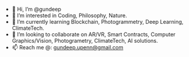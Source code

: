 - 👋 Hi, I’m @gundeep
- 👀 I’m interested in Coding, Philosophy, Nature.
- 🌱 I’m currently learning Blockchain, Photogrammetry, Deep Learning, ClimateTech.
- 💞️ I’m looking to collaborate on AR/VR, Smart Contracts, Computer Graphics/Vision, Photogrametry, ClimateTech, AI solutions.
- 📫 Reach me @: gundeep.upenn@gmail.com

<!---
gundeep/gundeep is a ✨ special ✨ repository because its `README.md` (this file) appears on your GitHub profile.
You can click the Preview link to take a look at your changes.
--->
